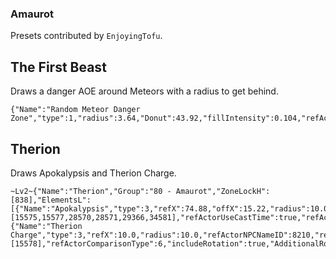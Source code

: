### Amaurot

Presets contributed by `EnjoyingTofu`.

## The First Beast

Draws a danger AOE around Meteors with a radius to get behind.

```
{"Name":"Random Meteor Danger Zone","type":1,"radius":3.64,"Donut":43.92,"fillIntensity":0.104,"refActorModelID":629,"refActorComparisonType":1,"onlyVisible":true,"DistanceSourceX":-81.14479,"DistanceSourceY":90.11276,"DistanceSourceZ":748.2328,"DistanceMax":14.0,"refActorTetherTimeMin":0.0,"refActorTetherTimeMax":0.0}
```

## Therion

Draws Apokalypsis and Therion Charge.

```
~Lv2~{"Name":"Therion","Group":"80 - Amaurot","ZoneLockH":[838],"ElementsL":[{"Name":"Apokalypsis","type":3,"refX":74.88,"offX":15.22,"radius":10.0,"refActorNPCNameID":8210,"refActorRequireCast":true,"refActorCastId":[15575,15577,28570,28571,29366,34581],"refActorUseCastTime":true,"refActorCastTimeMax":13.0,"refActorUseOvercast":true,"refActorComparisonType":6,"includeRotation":true,"AdditionalRotation":4.712389,"refActorTetherTimeMin":0.0,"refActorTetherTimeMax":0.0},{"Name":"Therion Charge","type":3,"refX":10.0,"radius":10.0,"refActorNPCNameID":8210,"refActorRequireCast":true,"refActorCastId":[15578],"refActorComparisonType":6,"includeRotation":true,"AdditionalRotation":4.712389,"refActorTetherTimeMin":0.0,"refActorTetherTimeMax":0.0}]}
```